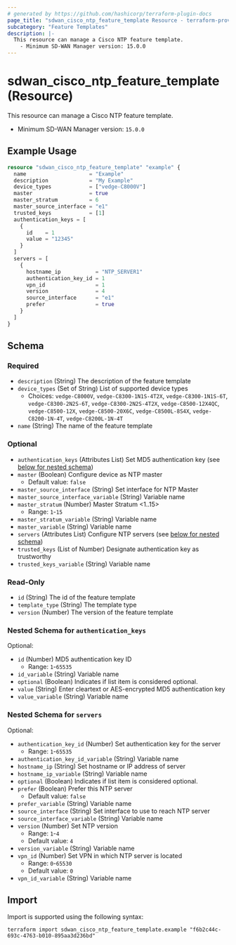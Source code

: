 ```yaml
---
# generated by https://github.com/hashicorp/terraform-plugin-docs
page_title: "sdwan_cisco_ntp_feature_template Resource - terraform-provider-sdwan"
subcategory: "Feature Templates"
description: |-
  This resource can manage a Cisco NTP feature template.
    - Minimum SD-WAN Manager version: 15.0.0
---
```


# sdwan_cisco_ntp_feature_template (Resource)

This resource can manage a Cisco NTP feature template.
  - Minimum SD-WAN Manager version: `15.0.0`

## Example Usage

```terraform
resource "sdwan_cisco_ntp_feature_template" "example" {
  name                    = "Example"
  description             = "My Example"
  device_types            = ["vedge-C8000V"]
  master                  = true
  master_stratum          = 6
  master_source_interface = "e1"
  trusted_keys            = [1]
  authentication_keys = [
    {
      id    = 1
      value = "12345"
    }
  ]
  servers = [
    {
      hostname_ip           = "NTP_SERVER1"
      authentication_key_id = 1
      vpn_id                = 1
      version               = 4
      source_interface      = "e1"
      prefer                = true
    }
  ]
}
```

<!-- schema generated by tfplugindocs -->
## Schema

### Required

- `description` (String) The description of the feature template
- `device_types` (Set of String) List of supported device types
  - Choices: `vedge-C8000V`, `vedge-C8300-1N1S-4T2X`, `vedge-C8300-1N1S-6T`, `vedge-C8300-2N2S-6T`, `vedge-C8300-2N2S-4T2X`, `vedge-C8500-12X4QC`, `vedge-C8500-12X`, `vedge-C8500-20X6C`, `vedge-C8500L-8S4X`, `vedge-C8200-1N-4T`, `vedge-C8200L-1N-4T`
- `name` (String) The name of the feature template

### Optional

- `authentication_keys` (Attributes List) Set MD5 authentication key (see [below for nested schema](#nestedatt--authentication_keys))
- `master` (Boolean) Configure device as NTP master
  - Default value: `false`
- `master_source_interface` (String) Set interface for NTP Master
- `master_source_interface_variable` (String) Variable name
- `master_stratum` (Number) Master Stratum <1..15>
  - Range: `1`-`15`
- `master_stratum_variable` (String) Variable name
- `master_variable` (String) Variable name
- `servers` (Attributes List) Configure NTP servers (see [below for nested schema](#nestedatt--servers))
- `trusted_keys` (List of Number) Designate authentication key as trustworthy
- `trusted_keys_variable` (String) Variable name

### Read-Only

- `id` (String) The id of the feature template
- `template_type` (String) The template type
- `version` (Number) The version of the feature template

<a id="nestedatt--authentication_keys"></a>
### Nested Schema for `authentication_keys`

Optional:

- `id` (Number) MD5 authentication key ID
  - Range: `1`-`65535`
- `id_variable` (String) Variable name
- `optional` (Boolean) Indicates if list item is considered optional.
- `value` (String) Enter cleartext or AES-encrypted MD5 authentication key
- `value_variable` (String) Variable name


<a id="nestedatt--servers"></a>
### Nested Schema for `servers`

Optional:

- `authentication_key_id` (Number) Set authentication key for the server
  - Range: `1`-`65535`
- `authentication_key_id_variable` (String) Variable name
- `hostname_ip` (String) Set hostname or IP address of server
- `hostname_ip_variable` (String) Variable name
- `optional` (Boolean) Indicates if list item is considered optional.
- `prefer` (Boolean) Prefer this NTP server
  - Default value: `false`
- `prefer_variable` (String) Variable name
- `source_interface` (String) Set interface to use to reach NTP server
- `source_interface_variable` (String) Variable name
- `version` (Number) Set NTP version
  - Range: `1`-`4`
  - Default value: `4`
- `version_variable` (String) Variable name
- `vpn_id` (Number) Set VPN in which NTP server is located
  - Range: `0`-`65530`
  - Default value: `0`
- `vpn_id_variable` (String) Variable name

## Import

Import is supported using the following syntax:

```shell
terraform import sdwan_cisco_ntp_feature_template.example "f6b2c44c-693c-4763-b010-895aa3d236bd"
```
